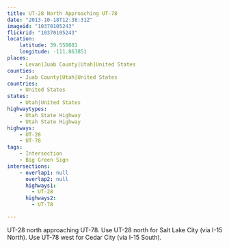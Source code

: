 ```yaml
---
title: UT-28 North Approaching UT-78
date: "2013-10-18T12:38:31Z"
imageid: "10370105243"
flickrid: "10370105243"
location:
    latitude: 39.558081
    longitude: -111.863851
places:
    - Levan|Juab County|Utah|United States
counties:
    - Juab County|Utah|United States
countries:
    - United States
states:
    - Utah|United States
highwaytypes:
    - Utah State Highway
    - Utah State Highway
highways:
    - UT-28
    - UT-78
tags:
    - Intersection
    - Big Green Sign
intersections:
    - overlap1: null
      overlap2: null
      highways1:
        - UT-28
      highways2:
        - UT-78

---
```

UT-28 north approaching UT-78.  Use UT-28 north for Salt Lake City (via I-15 North).  Use UT-78 west for Cedar City (via I-15 South).